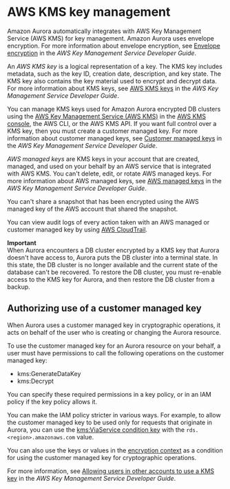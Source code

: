 # AWS KMS key management<a name="Overview.Encryption.Keys"></a>

Amazon Aurora automatically integrates with AWS Key Management Service \(AWS KMS\) for key management\. Amazon Aurora uses envelope encryption\. For more information about envelope encryption, see [ Envelope encryption](https://docs.aws.amazon.com/kms/latest/developerguide/concepts.html#enveloping) in the *AWS Key Management Service Developer Guide*\.

An *AWS KMS key* is a logical representation of a key\. The KMS key includes metadata, such as the key ID, creation date, description, and key state\. The KMS key also contains the key material used to encrypt and decrypt data\. For more information about KMS keys, see [AWS KMS keys](https://docs.aws.amazon.com/kms/latest/developerguide/concepts.html#kms_keys) in the *AWS Key Management Service Developer Guide*\.

You can manage KMS keys used for Amazon Aurora encrypted DB clusters using the [AWS Key Management Service \(AWS KMS\)](https://docs.aws.amazon.com/kms/latest/developerguide/) in the [AWS KMS console](https://console.aws.amazon.com/kms), the AWS CLI, or the AWS KMS API\. If you want full control over a KMS key, then you must create a customer managed key\. For more information about customer managed keys, see [Customer managed keys](https://docs.aws.amazon.com/kms/latest/developerguide/concepts.html#customer-cmk) in the *AWS Key Management Service Developer Guide*\.

*AWS managed keys* are KMS keys in your account that are created, managed, and used on your behalf by an AWS service that is integrated with AWS KMS\. You can't delete, edit, or rotate AWS managed keys\. For more information about AWS managed keys, see [AWS managed keys](https://docs.aws.amazon.com/kms/latest/developerguide/concepts.html#aws-managed-cmk) in the *AWS Key Management Service Developer Guide*\.

You can't share a snapshot that has been encrypted using the AWS managed key of the AWS account that shared the snapshot\. 

You can view audit logs of every action taken with an AWS managed or customer managed key by using [AWS CloudTrail](https://docs.aws.amazon.com/awscloudtrail/latest/userguide/)\.

**Important**  
When Aurora encounters a DB cluster encrypted by a KMS key that Aurora doesn't have access to, Aurora puts the DB cluster into a terminal state\. In this state, the DB cluster is no longer available and the current state of the database can't be recovered\. To restore the DB cluster, you must re\-enable access to the KMS key for Aurora, and then restore the DB cluster from a backup\.

## Authorizing use of a customer managed key<a name="Overview.Encryption.Keys.Authorizing"></a>

When Aurora uses a customer managed key in cryptographic operations, it acts on behalf of the user who is creating or changing the Aurora resource\.

To use the customer managed key for an Aurora resource on your behalf, a user must have permissions to call the following operations on the customer managed key:
+ kms:GenerateDataKey
+ kms:Decrypt

You can specify these required permissions in a key policy, or in an IAM policy if the key policy allows it\.

You can make the IAM policy stricter in various ways\. For example, to allow the customer managed key to be used only for requests that originate in Aurora, you can use the [ kms:ViaService condition key](https://docs.aws.amazon.com/kms/latest/developerguide/policy-conditions.html#conditions-kms-via-service) with the `rds.<region>.amazonaws.com` value\.

You can also use the keys or values in the [encryption context](https://docs.aws.amazon.com/kms/latest/developerguide/services-rds.html#rds-encryptioncontext) as a condition for using the customer managed key for cryptographic operations\.

For more information, see [Allowing users in other accounts to use a KMS key](https://docs.aws.amazon.com/kms/latest/developerguide/key-policy-modifying-external-accounts.html) in the *AWS Key Management Service Developer Guide*\.